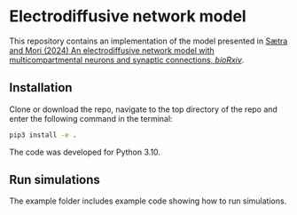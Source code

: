 # Electrodiffusive network model

This repository contains an implementation of the model presented in 
[Sætra and Mori (2024) An electrodiffusive network model with multicompartmental neurons and synaptic
connections, *bioRxiv*](https://www.biorxiv.org/content/10.1101/2024.04.29.591594v1.abstract). 

## Installation 

Clone or download the repo, navigate to the top directory of the repo and enter the following
command in the terminal: 

```bash
pip3 install -e .
```

The code was developed for Python 3.10.

## Run simulations

The example folder includes example code showing how to run simulations.
